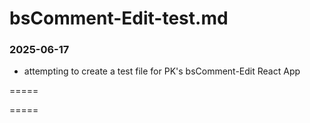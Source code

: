 # bsComment-Edit-test.md

### 2025-06-17
- attempting to create a test file for PK's bsComment-Edit React App  

=====

<meta name="bscomment:repo" content="https://github.com/band/nxcTestVault">
<meta name="bscomment:filepath" content="/bscomment-edit-test.html">
<meta name="bscomment:generated" content="2025-06-17T15:50-05:00">
<meta name="bscomment:generator" content="bsComment v1.2.8">

=====
